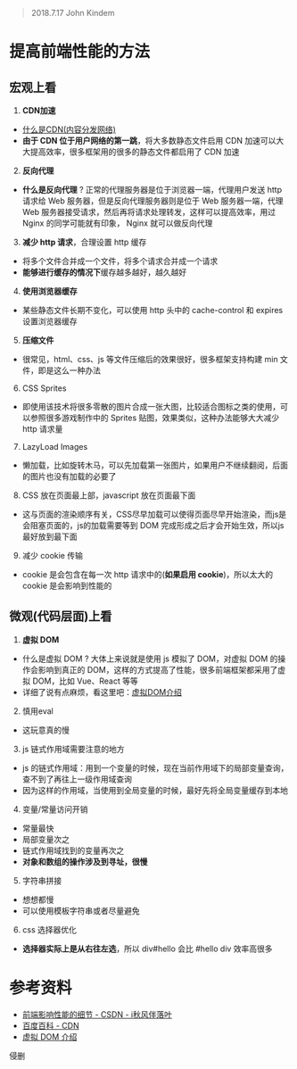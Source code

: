 > 2018.7.17 John Kindem

# 提高前端性能的方法
## 宏观上看
1. **CDN加速**
  * [什么是CDN(内容分发网络)](https://baike.baidu.com/item/CDN/420951?fr=aladdin)
  * **由于 CDN 位于用户网络的第一跳**，将大多数静态文件启用 CDN 加速可以大大提高效率，很多框架用的很多的静态文件都启用了 CDN 加速
2. **反向代理**
  * **什么是反向代理** ? 正常的代理服务器是位于浏览器一端，代理用户发送 http 请求给 Web 服务器，但是反向代理服务器则是位于 Web 服务器一端，代理 Web 服务器接受请求，然后再将请求处理转发，这样可以提高效率，用过 Nginx 的同学可能就有印象， Nginx 就可以做反向代理
3. **减少 http 请求**，合理设置 http 缓存
  * 将多个文件合并成一个文件，将多个请求合并成一个请求
  * **能够进行缓存的情况下**缓存越多越好，越久越好
4. **使用浏览器缓存**
  * 某些静态文件长期不变化，可以使用 http 头中的 cache-control 和 expires设置浏览器缓存
5. **压缩文件**
  * 很常见，html、css、js 等文件压缩后的效果很好，很多框架支持构建 min 文件，即是这么一种办法
6. CSS Sprites
  * 即使用该技术将很多零散的图片合成一张大图，比较适合图标之类的使用，可以参照很多游戏制作中的 Sprites 贴图，效果类似，这种办法能够大大减少 http 请求量
7. LazyLoad Images
  * 懒加载，比如旋转木马，可以先加载第一张图片，如果用户不继续翻阅，后面的图片也没有加载的必要了
8. CSS 放在页面最上部，javascript 放在页面最下面
  * 这与页面的渲染顺序有关，CSS尽早加载可以使得页面尽早开始渲染，而js是会阻塞页面的，js的加载需要等到 DOM 完成形成之后才会开始生效，所以js最好放到最下面
9. 减少 cookie 传输
  * cookie 是会包含在每一次 http 请求中的(**如果启用 cookie**)，所以太大的 cookie 是会影响到性能的

## 微观(代码层面)上看
1. **虚拟 DOM**
  * 什么是虚拟 DOM ? 大体上来说就是使用 js 模拟了 DOM，对虚拟 DOM 的操作会影响到真正的 DOM，这样的方式提高了性能，很多前端框架都采用了虚拟 DOM，比如 Vue、React 等等
  * 详细了说有点麻烦，看这里吧：[虚拟DOM介绍](https://www.jianshu.com/p/616999666920)
2. 慎用eval
  * 这玩意真的慢
3. js 链式作用域需要注意的地方
  * js 的链式作用域：用到一个变量的时候，现在当前作用域下的局部变量查询，查不到了再往上一级作用域查询
  * 因为这样的作用域，当使用到全局变量的时候，最好先将全局变量缓存到本地
4. 变量/常量访问开销
  * 常量最快
  * 局部变量次之
  * 链式作用域找到的变量再次之
  * **对象和数组的操作涉及到寻址，很慢**
5. 字符串拼接
  * 想想都慢
  * 可以使用模板字符串或者尽量避免
6. css 选择器优化
  * **选择器实际上是从右往左选**，所以 div#hello 会比 #hello div 效率高很多

# 参考资料
* [前端影响性能的细节 - CSDN - i秋风伴落叶](https://blog.csdn.net/zxf1242652895/article/details/76126675)
* [百度百科 - CDN](https://baike.baidu.com/item/CDN/420951?fr=aladdin)
* [虚拟 DOM 介绍](https://www.jianshu.com/p/616999666920)

侵删
